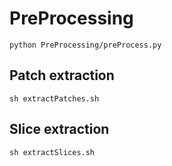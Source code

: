 # PreProcessing

`python PreProcessing/preProcess.py`

## Patch extraction

`sh extractPatches.sh`

## Slice extraction

`sh extractSlices.sh`

